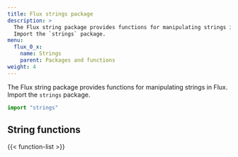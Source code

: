 ```yaml
---
title: Flux strings package
description: >
  The Flux string package provides functions for manipulating strings in Flux.
  Import the `strings` package.
menu:
  flux_0_x:
    name: Strings
    parent: Packages and functions
weight: 4
---
```


The Flux string package provides functions for manipulating strings in Flux.
Import the `strings` package.

```js
import "strings"
```

## String functions
{{< function-list >}}
